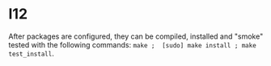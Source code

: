 # I12

After packages are configured, they can be compiled, installed and "smoke" 
tested with the following commands: `make ; 
[sudo] make install ; make test_install`. 
